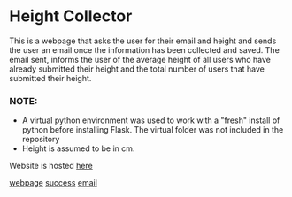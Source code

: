 # Height Collector
This is a webpage that asks the user for their email and height and sends the user an email once the information has been collected and saved. The email sent, informs the user of the average height of all users who have already submitted their height and the total number of users that have submitted their height.

### NOTE:
- A virtual python environment was used to work with a "fresh" install of python before installing Flask. The virtual folder was not included in the repository
- Height is assumed to be in cm.

Website is hosted [here](http://yuhboichin.pythonanywhere.com/)

[webpage](Screenshots/Screenshot1.png)
[success](Screenshots/Screenshot2.png)
[email](Screenshots/Screenshot3.png)
